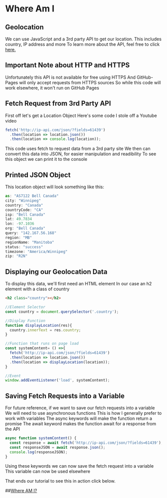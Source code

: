 # Where Am I

## Geolocation
We can use JavaScript and a 3rd party API to get our location.
This includes country, IP address and more
To learn more about the API, feel free to click [here.](https://ip-api.com/)

## Important Note about HTTP and HTTPS
Unfortunately this API is not available for free using HTTPS
And GitHub-Pages will only accept requests from HTTPS sources
So while this code will work elsewhere, it won't run on GitHub Pages

## Fetch Request from 3rd Party API
First off let's get a Location Object
Here's some code I stole off a Youtube video
```javascript
fetch('http://ip-api.com/json/?fields=61439')
  .then(location => location.json())
  .then(location => console.log(location));
```
This code uses fetch to request data from a 3rd party site
We then can convert this data into JSON, for easier manipulation and readibility
To see this object we can print it to the console


## Printed JSON Object
This location object will look something like this:
```javascript
as: "AS7122 Bell Canada"
city: "Winnipeg"
country: "Canada"
countryCode: "CA"
isp: "Bell Canada"
lat: 49.7834
lon: -97.1036
org: "Bell Canada"
query: "142.167.56.168"
region: "MB"
regionName: "Manitoba"
status: "success"
timezone: "America/Winnipeg"
zip: "R2N"

```

## Displaying our Geolocation Data
To display this data, we'll first need an HTML element
In our case an h2 element with a class of country

```html
<h2 class="country"></h2>
```
```javascript
//Element Selector
const country = document.querySelector('.country');

//Display Function
function displayLocation(res){
  country.innerText = res.country;
}

//Function that runs on page load
const systemContent= () =>{
  fetch('http://ip-api.com/json/?fields=61439')
  .then(location => location.json())
  .then(location => displayLocation(location));
}

//Event
window.addEventListener('load', systemContent);
```

## Saving Fetch Requests into a Variable
For future reference, if we want to save our fetch requests into a variable
We will need to use asynchronous functions
This is how I generally prefer to work with variables
The async keywords will make the function return a promise
The await keyword makes the function await for a response from the API

```javascript
async function systemContent() {
  const response = await fetch('http://ip-api.com/json/?fields=61439');
  const responseJSON = await response.json();
  console.log(responseJSON);
}
```
Using these keywords we can now save the fetch request into a variable
This variable can now be used elsewhere

That ends our tutorial to see this in action click below.

##[Where AM I?](https://g-linski.github.io/where-am-i/)







